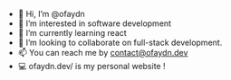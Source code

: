 - 👋 Hi, I’m @ofaydn
- 👀 I’m interested in software development
- 🌱 I’m currently learning react
- 💞️ I’m looking to collaborate on full-stack development.
- 📫 You can reach me by contact@ofaydn.dev
- 💻 ofaydn.dev/ is my personal website ! 

<!---
ofaydn/ofaydn is a ✨ special ✨ repository because its `README.md` (this file) appears on your GitHub profile.
You can click the Preview link to take a look at your changes.
--->
